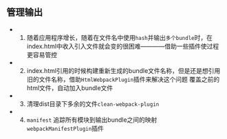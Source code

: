 ## 管理输出
- 1. 随着应用程序增长，随着在文件名中使用`hash`并输出`多个bundle`时，在index.html中收入引入文件就会变的很困难————借助一些插件使过程更容易管控
- 2. index.html引用的时候构建重新生成的bundle文件名称，但是还是想引用旧的文件名称，借助`HtmlWebpackPlugin`插件来解决这个问题
    覆盖之前的html文件，自动加入bundle文件
- 3. 清理dist目录下多余的文件`clean-webpack-plugin`
- 4. `manifest`
    追踪所有模块到输出bundle之间的映射
    `webpackManifestPlugin`插件
    